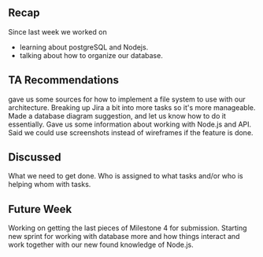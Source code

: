 ## Recap
Since last week we worked on
- learning about postgreSQL and Nodejs.
- talking about how to organize our database.

## TA Recommendations
gave us some sources for how to implement a file system to use with our architecture.
Breaking up Jira a bit into more tasks so it's more manageable.
Made a database diagram suggestion, and let us know how to do it essentially.
Gave us some information about working with Node.js and API.
Said we could use screenshots instead of wireframes if the feature is done.
## Discussed
What we need to get done.
Who is assigned to what tasks and/or who is helping whom with tasks.
## Future Week
Working on getting the last pieces of Milestone 4 for submission.
Starting new sprint for working with database more and how things interact and work together with our new found knowledge of Node.js.

&nbsp;&nbsp;&nbsp;&nbsp;&nbsp;&nbsp;